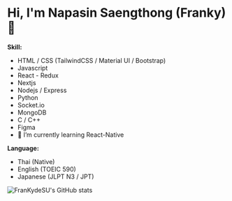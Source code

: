 # Hi, I'm Napasin Saengthong (Franky)👋 

<!-- **FranKydeSU/FranKydeSU** is a ✨ _special_ ✨ repository because its `README.md` (this file) appears on your GitHub profile.

Here are some ideas to get you started:

- 🔭 I’m currently working on ... -->
**Skill:**
- HTML / CSS (TailwindCSS / Material UI / Bootstrap)
- Javascript
- React - Redux
- Nextjs
- Nodejs / Express
- Python
- Socket.io
- MongoDB
- C / C++
- Figma
- 🌱 I’m currently learning React-Native

**Language:**
- Thai (Native)
- English (TOEIC 590)
- Japanese (JLPT N3 / JPT)

<!-- - 👯 I’m looking to collaborate on ...
- 🤔 I’m looking for help with ...
- 💬 Ask me about ...
- 📫 How to reach me: ...
- 😄 Pronouns: ...
- ⚡ Fun fact: ... -->


![FranKydeSU's GitHub stats](https://github-readme-stats.vercel.app/api?username=FranKydeSU&show_icons=true&theme=radical)
